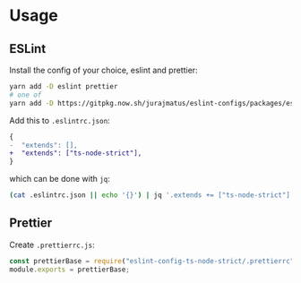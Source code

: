 # Usage

## ESLint

Install the config of your choice, eslint and prettier:

```bash
yarn add -D eslint prettier
# one of
yarn add -D https://gitpkg.now.sh/jurajmatus/eslint-configs/packages/eslint-config-ts-node-strict
```

Add this to `.eslintrc.json`:

```diff
{
-  "extends": [],
+  "extends": ["ts-node-strict"],
}
```

which can be done with `jq`:

```bash
(cat .eslintrc.json || echo '{}') | jq '.extends += ["ts-node-strict"]'
```

## Prettier

Create `.prettierrc.js`:

```js
const prettierBase = require("eslint-config-ts-node-strict/.prettierrc");
module.exports = prettierBase;
```

